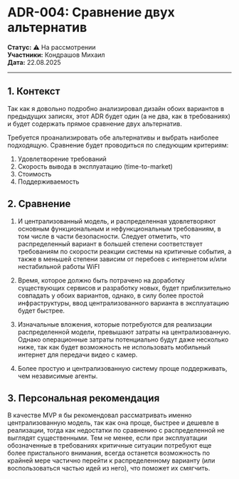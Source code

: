 # ADR-004: Сравнение двух альтернатив

**Статус:** ⚠️ На рассмотрении  
**Участники:** Кондрашов Михаил  
**Дата:** 22.08.2025

---

## 1. Контекст

Так как я довольно подробно анализировал дизайн обоих вариантов в предыдущих записях, этот ADR будет один (а не два, как в требованиях) и будет содержать прямое сравнение двух альтернатив.

Требуется проанализировать обе альтернативы и выбрать наиболее подходящую. Сравнение будет проводиться по следующим критериям:

1. Удовлетворение требований
2. Скорость вывода в эксплуатацию (time-to-market)
3. Стоимость
4. Поддерживаемость

## 2. Сравнение

1. И централизованный модель, и распределенная удовлетворяют основным функциональным и нефункциональным требованиям, в том числе в части безопасности. Следует отметить, что распределенный вариант в большей степени соответствует требованиям по скорости реакции системы на критичные события, а также в меньшей степени зависим от перебоев с интернетом и/или нестабильной работы WiFI

2. Время, которое должно быть потрачено на доработку существующих сервисов и разработку новых, будет приблизительно совпадать у обоих вариантов, однако, в силу более простой инфраструктуры, ввод централизованного варианта в эксплуатацию будет быстрее.

3. Изначальные вложения, которые потребуются для реализации распределенной модели, превышают затраты на централизованную. Однако операционные затраты потенциально будут даже несколько ниже, так как будет возможность не использовать мобильный интернет для передачи видео с камер.

4. Более простую и централизованную систему проще поддерживать, чем независимые агенты.

## 3. Персональная рекомендация

В качестве MVP я бы рекомендовал рассматривать именно централизованную модель, так как она проще, быстрее и дешевле в реализации, тогда как недостатки по сравнению с распределенной не выглядят существенными. Тем не менее, если при эксплуатации обозначенные в требованиях критичные ситуации потребуют еще более пристального внимания, всегда останется возможность по крайней мере частично перейти к распределенному варианту (или воспользоваться частью идей из него), что поможет их смягчить.
